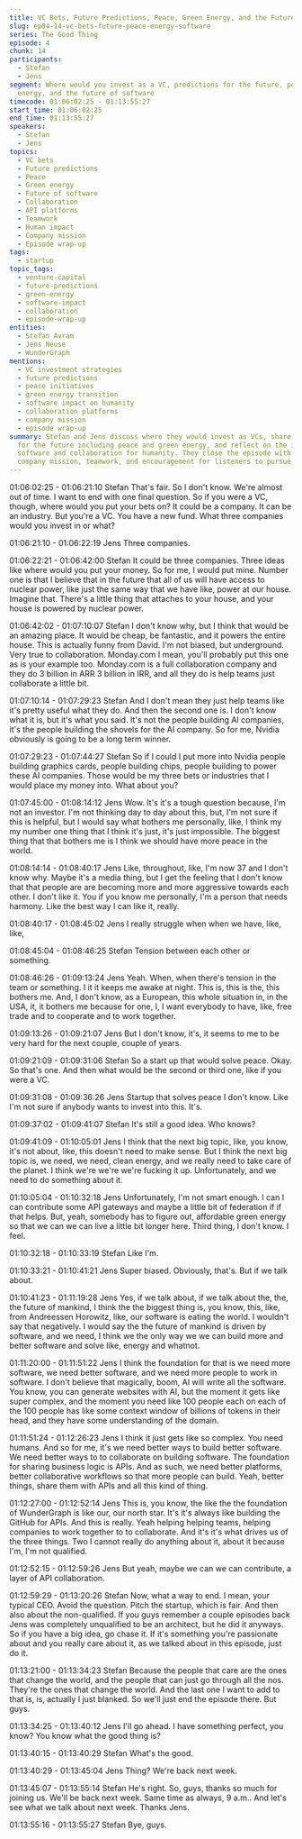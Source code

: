 ```yaml
---
title: VC Bets, Future Predictions, Peace, Green Energy, and the Future of Software
slug: ep04-14-vc-bets-future-peace-energy-software
series: The Good Thing
episode: 4
chunk: 14
participants:
  - Stefan
  - Jens
segment: Where would you invest as a VC, predictions for the future, peace, green
  energy, and the future of software
timecode: 01:06:02:25 - 01:13:55:27
start_time: 01:06:02:25
end_time: 01:13:55:27
speakers:
  - Stefan
  - Jens
topics:
  - VC bets
  - Future predictions
  - Peace
  - Green energy
  - Future of software
  - Collaboration
  - API platforms
  - Teamwork
  - Human impact
  - Company mission
  - Episode wrap-up
tags:
  - startup
topic_tags:
  - venture-capital
  - future-predictions
  - green-energy
  - software-impact
  - collaboration
  - episode-wrap-up
entities:
  - Stefan Avram
  - Jens Neuse
  - WunderGraph
mentions:
  - VC investment strategies
  - future predictions
  - peace initiatives
  - green energy transition
  - software impact on humanity
  - collaboration platforms
  - company mission
  - episode wrap-up
summary: Stefan and Jens discuss where they would invest as VCs, share predictions
  for the future including peace and green energy, and reflect on the importance of
  software and collaboration for humanity. They close the episode with thoughts on
  company mission, teamwork, and encouragement for listeners to pursue their passions.
---
```


01:06:02:25 - 01:06:21:10
Stefan
That's fair. So I don't know. We're almost out of time. I want to end with one final question. So if
you were a VC, though, where would you put your bets on? It could be a company. It can be an
industry. But you're a VC. You have a new fund. What three companies would you invest in or
what?

01:06:21:10 - 01:06:22:19
Jens
Three companies.

01:06:22:21 - 01:06:42:00
Stefan
It could be three companies. Three ideas like where would you put your money. So for me, I
would put mine. Number one is that I believe that in the future that all of us will have access to
nuclear power, like just the same way that we have like, power at our house. Imagine that.
There's a little thing that attaches to your house, and your house is powered by nuclear power.

01:06:42:02 - 01:07:10:07
Stefan
I don't know why, but I think that would be an amazing place. It would be cheap, be fantastic,
and it powers the entire house. This is actually funny from David. I'm not biased, but
underground. Very true to collaboration. Monday.com I mean, you'll probably put this one as is
your example too. Monday.com is a full collaboration company and they do 3 billion in ARR 3
billion in IRR, and all they do is help teams just collaborate a little bit.

01:07:10:14 - 01:07:29:23
Stefan
And I don't mean they just help teams like it's pretty useful what they do. And then the second
one is. I don't know what it is, but it's what you said. It's not the people building AI companies,
it's the people building the shovels for the AI company. So for me, Nvidia obviously is going to
be a long term winner.

01:07:29:23 - 01:07:44:27
Stefan
So if I could I put more into Nvidia people building graphics cards, people building chips, people
building to power these AI companies. Those would be my three bets or industries that I would
place my money into. What about you?

01:07:45:00 - 01:08:14:12
Jens
Wow. It's it's a tough question because, I'm not an investor. I'm not thinking day to day about
this, but, I'm not sure if this is helpful, but I would say what bothers me personally, like, I think
my my number one thing that I think it's just, it's just impossible. The biggest thing that that
bothers me is I think we should have more peace in the world.

01:08:14:14 - 01:08:40:17
Jens
Like, throughout, like, I'm now 37 and I don't know why. Maybe it's a media thing, but I get the
feeling that I don't know that that people are are becoming more and more aggressive towards
each other. I don't like it. You if you know me personally, I'm a person that needs harmony. Like
the best way I can like it, really.

01:08:40:17 - 01:08:45:02
Jens
I really struggle when when we have, like, like,

01:08:45:04 - 01:08:46:25
Stefan
Tension between each other or something.

01:08:46:26 - 01:09:13:24
Jens
Yeah. When, when there's tension in the team or something. I it it keeps me awake at night.
This is, this is the, this bothers me. And, I don't know, as a European, this whole situation in, in
the USA, it, it bothers me because for one, I, I want everybody to have, like, free trade and to
cooperate and to work together.

01:09:13:26 - 01:09:21:07
Jens
But I don't know, it's, it seems to me to be very hard for the next couple, couple of years.

01:09:21:09 - 01:09:31:06
Stefan
So a start up that would solve peace. Okay. So that's one. And then what would be the second
or third one, like if you were a VC.

01:09:31:08 - 01:09:36:26
Jens
Startup that solves peace I don't know. Like I'm not sure if anybody wants to invest into this. It's.

01:09:37:02 - 01:09:41:07
Stefan
It's still a good idea. Who knows?

01:09:41:09 - 01:10:05:01
Jens
I think that the next big topic, like, you know, it's not about, like, this doesn't need to make
sense. But I think the next big topic is, we need, we need, clean energy, and we really need to
take care of the planet. I think we're we're we're fucking it up. Unfortunately, and we need to do
something about it.

01:10:05:04 - 01:10:32:18
Jens
Unfortunately, I'm not smart enough. I can I can contribute some API gateways and maybe a
little bit of federation if if that helps. But, yeah, somebody has to figure out, affordable green
energy so that we can we can live a little bit longer here. Third thing, I don't know. I feel.

01:10:32:18 - 01:10:33:19
Stefan
Like I'm.

01:10:33:21 - 01:10:41:21
Jens
Super biased. Obviously, that's. But if we talk about.

01:10:41:23 - 01:11:19:28
Jens
Yes, if we talk about, if we talk about the, the, the future of mankind, I think the the biggest thing
is, you know, this, like, from Andreessen Horowitz, like, our software is eating the world. I
wouldn't say that negatively. I would say the the future of mankind is driven by software, and we
need, I think we the only way we we can build more and better software and solve like, energy
and whatnot.

01:11:20:00 - 01:11:51:22
Jens
I think the foundation for that is we need more software, we need better software, and we need
more people to work in software. I don't believe that magically, boom, AI will write all the
software. You know, you can generate websites with AI, but the moment it gets like super
complex, and the moment you need like 100 people each on each of the 100 people has like
some context window of billions of tokens in their head, and they have some understanding of
the domain.

01:11:51:24 - 01:12:26:23
Jens
I think it just gets like so complex. You need humans. And so for me, it's we need better ways to
build better software. We need better ways to to collaborate on building software. The
foundation for sharing business logic is APIs. And as such, we need better platforms, better
collaborative workflows so that more people can build. Yeah, better things, share them with APIs
and all this kind of thing.

01:12:27:00 - 01:12:52:14
Jens
This is, you know, the like the the foundation of WunderGraph is like our, our north star. It's it's
always like building the GitHub for APIs. And this is really. Yeah helping helping teams, helping
companies to work together to to collaborate. And it's it's what drives us of the three things. Two
I cannot really do anything about it, about it because I'm, I'm not qualified.

01:12:52:15 - 01:12:59:26
Jens
But yeah, maybe we can we can contribute, a layer of API collaboration.

01:12:59:29 - 01:13:20:26
Stefan
Now, what a way to end. I mean, your typical CEO. Avoid the question. Pitch the startup, which
is fair. And then also about the non-qualified. If you guys remember a couple episodes back
Jens was completely unqualified to be an architect, but he did it anyways. So if you have a big
idea, go chase it. If it's something you're passionate about and you really care about it, as we
talked about in this episode, just do it.

01:13:21:00 - 01:13:34:23
Stefan
Because the people that care are the ones that change the world, and the people that can just
go through all the nos. They're the ones that change the world. And the last one I want to add to
that is, is, actually I just blanked. So we'll just end the episode there. But guys.

01:13:34:25 - 01:13:40:12
Jens
I'll go ahead. I have something perfect, you know? You know what the good thing is?

01:13:40:15 - 01:13:40:29
Stefan
What's the good.

01:13:40:29 - 01:13:45:04
Jens
Thing? We're back next week.

01:13:45:07 - 01:13:55:14
Stefan
He's right. So, guys, thanks so much for joining us. We'll be back next week. Same time as
always, 9 a.m.. And let's see what we talk about next week. Thanks Jens.

01:13:55:16 - 01:13:55:27
Stefan
Bye, guys.